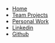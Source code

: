 <ul class="navbar">
  <li><a href="#home">Home</a></li>
  <li><a href="#news">Team Projects</a></li>
  <li><a href="#contact">Personal Work</a></li>
  <li><a href="https://www.linkedin.com/in/yiming-pan-a7b353185/">Linkedin</a></li>
  <li><a href="https://github.com/yimingp">Github</a></li> 
</ul>
